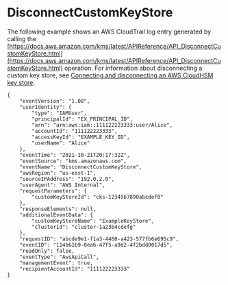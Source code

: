 # DisconnectCustomKeyStore<a name="ct-disconnect-keystore"></a>

The following example shows an AWS CloudTrail log entry generated by calling the [https://docs.aws.amazon.com/kms/latest/APIReference/API_DisconnectCustomKeyStore.html](https://docs.aws.amazon.com/kms/latest/APIReference/API_DisconnectCustomKeyStore.html) operation\. For information about disconnecting a custom key store, see [Connecting and disconnecting an AWS CloudHSM key store](disconnect-keystore.md)\.

```
{
    "eventVersion": "1.08",
    "userIdentity": {
        "type": "IAMUser",
        "principalId": "EX_PRINCIPAL_ID",
        "arn": "arn:aws:iam::111122223333:user/Alice",
        "accountId": "111122223333",
        "accessKeyId": "EXAMPLE_KEY_ID",
        "userName": "Alice"
    },
    "eventTime": "2021-10-21T20:17:32Z",
    "eventSource": "kms.amazonaws.com",
    "eventName": "DisconnectCustomKeyStore",
    "awsRegion": "us-east-1",
    "sourceIPAddress": "192.0.2.0",
    "userAgent": "AWS Internal",
    "requestParameters": {
        "customKeyStoreId": "cks-1234567890abcdef0"
    },
    "responseElements": null,
    "additionalEventData": {
        "customKeyStoreName": "ExampleKeyStore",
        "clusterId": "cluster-1a23b4cdefg"
    },
    "requestID": "abcde9e1-f1a3-4460-a423-577fb6e695c9",
    "eventID": "114b61b9-0ea6-47f5-a9d2-4f2bdd0017d5",
    "readOnly": false,
    "eventType": "AwsApiCall",
    "managementEvent": true,
    "recipientAccountId": "111122223333"    
}
```